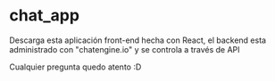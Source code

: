 # chat_app
Descarga esta aplicación front-end hecha con React, el backend esta administrado con "chatengine.io" y se controla a través de API

Cualquier pregunta quedo atento :D